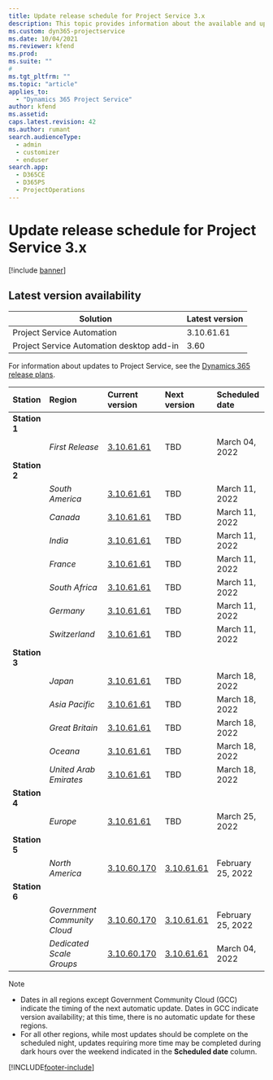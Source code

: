 ```yaml
---
title: Update release schedule for Project Service 3.x
description: This topic provides information about the available and upcoming releases of Dynamics 365 Project Service Automation.
ms.custom: dyn365-projectservice
ms.date: 10/04/2021
ms.reviewer: kfend
ms.prod:
ms.suite: ""
#
ms.tgt_pltfrm: ""
ms.topic: "article"
applies_to: 
  - "Dynamics 365 Project Service"
author: kfend
ms.assetid: 
caps.latest.revision: 42
ms.author: rumant
search.audienceType: 
  - admin
  - customizer
  - enduser
search.app: 
  - D365CE
  - D365PS
  - ProjectOperations
---
```


# Update release schedule for Project Service 3.x

[!include [banner](../includes/psa-now-project-operations.md)]

## Latest version availability

| Solution  | Latest version |
|-------|----|
| Project Service Automation    | 3.10.61.61 |
| Project Service Automation desktop add-in                | 3.60          |

For information about updates to Project Service, see the [Dynamics 365 release plans](/dynamics365/release-plans/). 

| Station  | Region | Current version | Next version |  Scheduled date
| :---   | :---   | :---   | :---   |:---   |         
|<strong>Station 1</strong> | |  |  | |
| | <i>First Release</i> | [3.10.61.61](whats-new-ur-40.md) | TBD | March 04, 2022
|<strong>Station 2</strong> | |  |  | |
| | <i>South America</i> | [3.10.61.61](whats-new-ur-40.md) | TBD | March 11, 2022
| | <i>Canada</i> | [3.10.61.61](whats-new-ur-40.md) | TBD | March 11, 2022
| | <i>India</i> | [3.10.61.61](whats-new-ur-40.md) | TBD | March 11, 2022
| | <i>France</i> | [3.10.61.61](whats-new-ur-40.md) | TBD | March 11, 2022
| | <i>South Africa</i> | [3.10.61.61](whats-new-ur-40.md) | TBD | March 11, 2022
| | <i>Germany</i> | [3.10.61.61](whats-new-ur-40.md) | TBD | March 11, 2022
| | <i>Switzerland</i> | [3.10.61.61](whats-new-ur-40.md) | TBD | March 11, 2022
|<strong>Station 3</strong> | |  |  | |
| | <i>Japan</i> | [3.10.61.61](whats-new-ur-40.md) | TBD | March 18, 2022
| | <i>Asia Pacific</i> | [3.10.61.61](whats-new-ur-40.md) | TBD | March 18, 2022
| | <i>Great Britain</i> | [3.10.61.61](whats-new-ur-40.md) | TBD | March 18, 2022
| | <i>Oceana</i> | [3.10.61.61](whats-new-ur-40.md) | TBD | March 18, 2022
| | <i>United Arab Emirates</i> | [3.10.61.61](whats-new-ur-40.md) | TBD | March 18, 2022
|<strong>Station 4</strong> | |  |  | |
| | <i>Europe</i> | [3.10.61.61](whats-new-ur-40.md) | TBD | March 25, 2022
|<strong>Station 5</strong> | |  |  | |
| | <i>North America</i> | [3.10.60.170](whats-new-ur-39.md) | [3.10.61.61](whats-new-ur-40.md) | February 25, 2022
|<strong>Station 6</strong> | |  |  | |
| | <i>Government Community Cloud</i> | [3.10.60.170](whats-new-ur-39.md) | [3.10.61.61](whats-new-ur-40.md) | February 25, 2022
| | <i>Dedicated Scale Groups</i> | [3.10.60.170](whats-new-ur-39.md) | [3.10.61.61](whats-new-ur-40.md) | March 04, 2022



>[!Note]
> - Dates in all regions except Government Community Cloud (GCC) indicate the timing of the next automatic update. Dates in GCC indicate version availability; at this time, there is no automatic update for these regions.
> - For all other regions, while most updates should be complete on the scheduled night, updates requiring more time may be completed during dark hours over the weekend indicated in the **Scheduled date** column.


[!INCLUDE[footer-include](../includes/footer-banner.md)]
